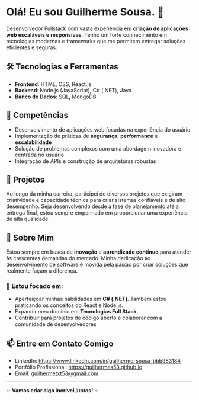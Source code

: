 # Olá! Eu sou Guilherme Sousa. 👋

Desenvolvedor Fullstack com vasta experiência em **criação de aplicações web escaláveis e responsivas**. Tenho um forte conhecimento em tecnologias modernas e frameworks que me permitem entregar soluções eficientes e seguras.

## 🛠️ Tecnologias e Ferramentas

- **Frontend**: HTML, CSS, React.js
- **Backend**: Node.js (JavaScript), C# (.NET), Java
- **Banco de Dados**: SQL, MongoDB

## 🌟 Competências

- Desenvolvimento de aplicações web focadas na experiência do usuário
- Implementação de práticas de **segurança**, **performance** e **escalabilidade**
- Solução de problemas complexos com uma abordagem inovadora e centrada no usuário
- Integração de APIs e construção de arquiteturas robustas

## 💼 Projetos

Ao longo da minha carreira, participei de diversos projetos que exigiram criatividade e capacidade técnica para criar sistemas confiáveis e de alto desempenho. Seja desenvolvendo desde a fase de planejamento até a entrega final, estou sempre empenhado em proporcionar uma experiência de alta qualidade.

## 🚀 Sobre Mim

Estou sempre em busca de **inovação** e **aprendizado contínuo** para atender às crescentes demandas do mercado. Minha dedicação ao desenvolvimento de software é movida pela paixão por criar soluções que realmente façam a diferença.

### 🌱 Estou focado em:

- Aperfeiçoar minhas habilidades em **C# (.NET)**. Também estou praticando os conceitos do React e Node.js.
- Expandir meu domínio em **Tecnologias Full Stack**
- Contribuir para projetos de código aberto e colaborar com a comunidade de desenvolvedores

## 📫 Entre em Contato Comigo

- LinkedIn: https://www.linkedin.com/in/guilherme-sousa-bbb983184
- Portfólio Profissional: https://guilhermes53.github.io
- Email: guilhermetxt53@gmail.com

---

✨ **Vamos criar algo incrível juntos!** ✨
